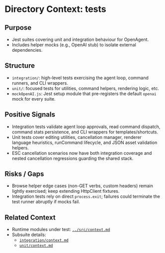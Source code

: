 # Directory Context: tests

## Purpose

- Jest suites covering unit and integration behaviour for OpenAgent.
- Includes helper mocks (e.g., OpenAI stub) to isolate external dependencies.

## Structure

- `integration/`: high-level tests exercising the agent loop, command runners, and CLI wrappers.
- `unit/`: focused tests for utilities, command helpers, rendering logic, etc.
- `mockOpenAI.js`: Jest setup module that pre-registers the default `openai` mock for every suite.

## Positive Signals

- Integration tests validate agent loop approvals, read command dispatch, command stats persistence, and CLI wrappers for templates/shortcuts.
- Unit tests cover editing utilities, cancellation manager, renderer language heuristics, runCommand lifecycle, and JSON asset validation helpers.
- ESC cancellation scenarios now have both integration coverage and nested cancellation regressions guarding the shared stack.

## Risks / Gaps

- Browse helper edge cases (non-GET verbs, custom headers) remain lightly exercised; keep extending HttpClient fixtures.
- Integration tests rely on direct `process.exit`; failures could terminate the test runner abruptly if mocks fail.

## Related Context

- Runtime modules under test: [`../src/context.md`](../src/context.md)
- Subsuite details:
  - [`integration/context.md`](integration/context.md)
  - [`unit/context.md`](unit/context.md)
